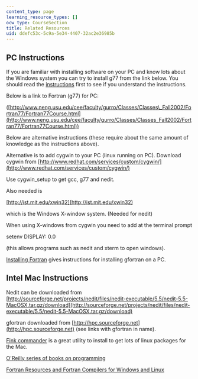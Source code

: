 ```yaml
---
content_type: page
learning_resource_types: []
ocw_type: CourseSection
title: Related Resources
uid: ddefc53c-5c9a-5e34-4407-32ac2e36985b
---
```


PC Instructions
---------------

If you are familiar with installing software on your PC and know lots about the Windows system you can try to install g77 from the link below. You should read the [instructions](http://www.neng.usu.edu/cee/faculty/gurro/Classes/Classes_Fall2002/Fortran77/ReadMe.txt) first to see if you understand the instructions.

Below is a link to Fortran (g77) for PC:

([http://www.neng.usu.edu/cee/faculty/gurro/Classes/Classes\_Fall2002/Fortran77/Fortran77Course.html](http://www.neng.usu.edu/cee/faculty/gurro/Classes/Classes_Fall2002/Fortran77/Fortran77Course.html))

Below are alternative instructions (these require about the same amount of knowledge as the instructions above).

Alternative is to add cygwin to your PC (linux running on PC). Download cygwin from [http://www.redhat.com/services/custom/cygwin/](http://www.redhat.com/services/custom/cygwin/)

Use cygwin\_setup to get gcc, g77 and nedit.

Also needed is

[http://ist.mit.edu/xwin32](http://ist.mit.edu/xwin32)

which is the Windows X-window system. (Needed for nedit)

When using X-windows from cygwin you need to add at the terminal prompt

setenv DISPLAY: 0.0

(this allows programs such as nedit and xterm to open windows).

[Installing Fortran](http://www.neuralwiki.org/index.php?title=Installing_Fortran) gives instructions for installing gfortran on a PC.

Intel Mac Instructions
----------------------

Nedit can be downloaded from  
[http://sourceforge.net/projects/nedit/files/nedit-executable/5.5/nedit-5.5-MacOSX.tar.gz/download](http://sourceforge.net/projects/nedit/files/nedit-executable/5.5/nedit-5.5-MacOSX.tar.gz/download)

gfortran downloaded from [http://hpc.sourceforge.net](http://hpc.sourceforge.net) (see links with gfortran in name).

[Fink commander](http://finkcommander.sourceforge.net/) is a great utility to install to get lots of linux packages for the Mac.

[O'Reilly series of books on programming](http://my.safaribooksonline.com/?portal=oreilly)

[Fortran Resources and Fortran Compilers for Windows and Linux](http://www.personal.psu.edu/faculty/h/d/hdk/fortran.html)